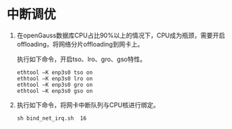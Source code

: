 # 中断调优

1.  在openGauss数据库CPU占比90%以上的情况下，CPU成为瓶颈，需要开启offloading，将网络分片offloading到网卡上。

    执行如下命令，开启tso、lro、gro、gso特性。

    ```
    ethtool –K enp3s0 tso on
    ethtool –K enp3s0 lro on
    ethtool –K enp3s0 gro on
    ethtool –K enp3s0 gso on
    ```

2.  执行如下命令，将网卡中断队列与CPU核进行绑定。

    ```
    sh bind_net_irq.sh  16
    ```
